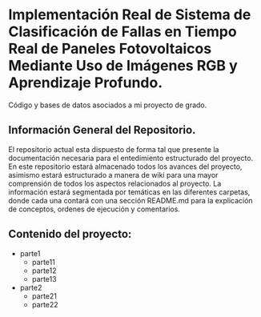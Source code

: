 # Implementación Real de Sistema de Clasificación de Fallas en Tiempo Real de Paneles Fotovoltaicos Mediante Uso de Imágenes RGB y Aprendizaje Profundo.
Código y bases de datos asociados a mi proyecto de grado.

## Información General del Repositorio.

El repositorio actual esta dispuesto de forma tal que presente la documentación necesaria para el entedimiento estructurado del proyecto. En este repositorio estará almacenado todos los avances del proyecto, asimismo estará estructurado a manera de wiki para una mayor comprensión de todos los aspectos relacionados al proyecto. La información estará segmentada por temáticas en las diferentes carpetas, donde cada una contará con una sección README.md para la explicación de conceptos, ordenes de ejecución y comentarios.

Contenido del proyecto:
---------------
* parte1
  * parte11
  * parte12
  * parte13
* parte2
  * parte21
  * parte22
